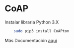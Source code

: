 # CoAP

Instalar libraria Python 3.X

```Bash
	sudo pip3 install CoAPton
```
Más Documentación [aqui](https://github.com/Tanganelli/CoAPthon)